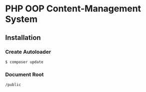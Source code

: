 # PHP OOP Content-Management System

## Installation

### Create Autoloader
```shell
$ composer update
```

### Document Root
`/public`
